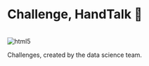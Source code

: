 # Challenge, HandTalk 👋
<div sttyle="display: inline_block"><br/>
    <img align="center" alt="html5" src="https://img.shields.io/badge/Python-14354C?style=for-the-badge&logo=python&logoColor=white" />


 Challenges, created by the data science team.
